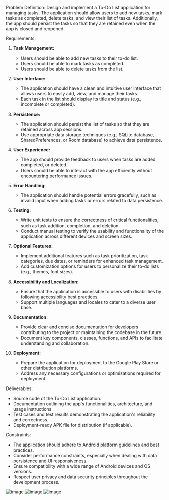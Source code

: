 Problem Definition:
Design and implement a To-Do List application for managing tasks. The application should allow users to add new tasks, mark tasks as completed, delete tasks, and view their list of tasks. Additionally, the app should persist the tasks so that they are retained even when the app is closed and reopened.

Requirements:

1. **Task Management:**
    - Users should be able to add new tasks to their to-do list.
    - Users should be able to mark tasks as completed.
    - Users should be able to delete tasks from the list.

2. **User Interface:**
    - The application should have a clean and intuitive user interface that allows users to easily add, view, and manage their tasks.
    - Each task in the list should display its title and status (e.g., incomplete or completed).

3. **Persistence:**
    - The application should persist the list of tasks so that they are retained across app sessions.
    - Use appropriate data storage techniques (e.g., SQLite database, SharedPreferences, or Room database) to achieve data persistence.

4. **User Experience:**
    - The app should provide feedback to users when tasks are added, completed, or deleted.
    - Users should be able to interact with the app efficiently without encountering performance issues.

5. **Error Handling:**
    - The application should handle potential errors gracefully, such as invalid input when adding tasks or errors related to data persistence.

6. **Testing:**
    - Write unit tests to ensure the correctness of critical functionalities, such as task addition, completion, and deletion.
    - Conduct manual testing to verify the usability and functionality of the application across different devices and screen sizes.

7. **Optional Features:**
    - Implement additional features such as task prioritization, task categories, due dates, or reminders for enhanced task management.
    - Add customization options for users to personalize their to-do lists (e.g., themes, font sizes).

8. **Accessibility and Localization:**
    - Ensure that the application is accessible to users with disabilities by following accessibility best practices.
    - Support multiple languages and locales to cater to a diverse user base.

9. **Documentation:**
    - Provide clear and concise documentation for developers contributing to the project or maintaining the codebase in the future.
    - Document key components, classes, functions, and APIs to facilitate understanding and collaboration.

10. **Deployment:**
    - Prepare the application for deployment to the Google Play Store or other distribution platforms.
    - Address any necessary configurations or optimizations required for deployment.

Deliverables:
- Source code of the To-Do List application.
- Documentation outlining the app's functionalities, architecture, and usage instructions.
- Test cases and test results demonstrating the application's reliability and correctness.
- Deployment-ready APK file for distribution (if applicable).

Constraints:
- The application should adhere to Android platform guidelines and best practices.
- Consider performance constraints, especially when dealing with data persistence and UI responsiveness.
- Ensure compatibility with a wide range of Android devices and OS versions.
- Respect user privacy and data security principles throughout the development process.


![image](https://github.com/mu-se373-220706014/ToDoListApp/assets/162583928/0df369d8-cf6c-480f-b75c-5cf336b9b294)
![image](https://github.com/mu-se373-220706014/ToDoListApp/assets/162583928/410e746b-8ec3-4be6-9be4-5c037b3b9d13)
![image](https://github.com/mu-se373-220706014/ToDoListApp/assets/162583928/94efb884-a0a2-461e-8fd7-1d75bb9a0905)


